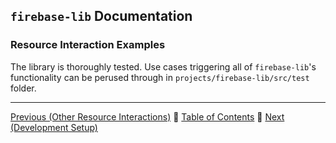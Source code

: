 ## `firebase-lib` Documentation

### Resource Interaction Examples

The library is thoroughly tested.  Use cases triggering all of `firebase-lib`'s
functionality can be perused through in `projects/firebase-lib/src/test` folder.

---

[Previous (Other Resource Interactions)](./13-other-resource-interactions.md) :palm_tree:
[Table of Contents](../README.md) :palm_tree:
[Next (Development Setup)](./15-development-setup.md)

